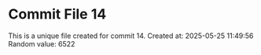 # Commit File 14

This is a unique file created for commit 14.
Created at: 2025-05-25 11:49:56
Random value: 6522
